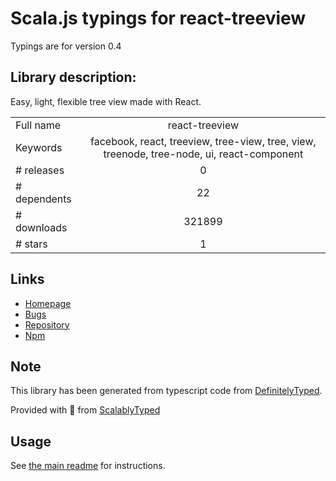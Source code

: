 
# Scala.js typings for react-treeview

Typings are for version 0.4

## Library description:
Easy, light, flexible tree view made with React.

|                    |                 |
| ------------------ | :-------------: |
| Full name          | react-treeview |
| Keywords           | facebook, react, treeview, tree-view, tree, view, treenode, tree-node, ui, react-component |
| # releases         | 0 |
| # dependents       | 22 |
| # downloads        | 321899 |
| # stars            | 1 |

## Links
- [Homepage](https://github.com/chenglou/react-treeview)
- [Bugs](https://github.com/chenglou/react-treeview/issues)
- [Repository](https://github.com/chenglou/react-treeview)
- [Npm](https://www.npmjs.com/package/react-treeview)
    


## Note
This library has been generated from typescript code from [DefinitelyTyped](https://definitelytyped.org).

Provided with :purple_heart: from [ScalablyTyped](https://github.com/oyvindberg/ScalablyTyped)

## Usage
See [the main readme](../../readme.md) for instructions.


